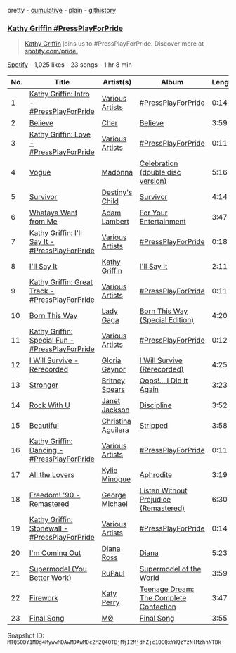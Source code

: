 pretty - [cumulative](/playlists/cumulative/37i9dQZF1DXajWk2WkW4sa.md) - [plain](/playlists/plain/37i9dQZF1DXajWk2WkW4sa) - [githistory](https://github.githistory.xyz/mackorone/spotify-playlist-archive/blob/main/playlists/plain/37i9dQZF1DXajWk2WkW4sa)

### [Kathy Griffin \#PressPlayForPride](https://open.spotify.com/playlist/37i9dQZF1DXajWk2WkW4sa)

> <a href="spotify:artist:7ahoEOUbXDm3vYTvOHWXbe">Kathy Griffin</a> joins us to \#PressPlayForPride\. Discover more at <a href="https://open.spotify.com/genre/pride">spotify.com/pride.</a>

[Spotify](https://open.spotify.com/user/spotify) - 1,025 likes - 23 songs - 1 hr 8 min

| No. | Title | Artist(s) | Album | Length |
|---|---|---|---|---|
| 1 | [Kathy Griffin: Intro \- \#PressPlayForPride](https://open.spotify.com/track/51NpP0s1nQLhoqWg49uh35) | [Various Artists](https://open.spotify.com/artist/0LyfQWJT6nXafLPZqxe9Of) | [\#PressPlayForPride](https://open.spotify.com/album/3pjz5PfLYPdrxQfHuM7nao) | 0:14 |
| 2 | [Believe](https://open.spotify.com/track/2goLsvvODILDzeeiT4dAoR) | [Cher](https://open.spotify.com/artist/72OaDtakiy6yFqkt4TsiFt) | [Believe](https://open.spotify.com/album/0jZfbz0dNfDjPSg0hYJNth) | 3:59 |
| 3 | [Kathy Griffin: Love \- \#PressPlayForPride](https://open.spotify.com/track/2him9rtohTgrRWxXS992To) | [Various Artists](https://open.spotify.com/artist/0LyfQWJT6nXafLPZqxe9Of) | [\#PressPlayForPride](https://open.spotify.com/album/3pjz5PfLYPdrxQfHuM7nao) | 0:11 |
| 4 | [Vogue](https://open.spotify.com/track/27QvYgBk0CHOVHthWnkuWt) | [Madonna](https://open.spotify.com/artist/6tbjWDEIzxoDsBA1FuhfPW) | [Celebration \(double disc version\)](https://open.spotify.com/album/43lok9zd7BW5CoYkXZs7S0) | 5:16 |
| 5 | [Survivor](https://open.spotify.com/track/2Mpj1Ul5OFPyyP4wB62Rvi) | [Destiny's Child](https://open.spotify.com/artist/1Y8cdNmUJH7yBTd9yOvr5i) | [Survivor](https://open.spotify.com/album/2HcjLD0ButtKsQYqzoyOx9) | 4:14 |
| 6 | [Whataya Want from Me](https://open.spotify.com/track/2rDwdvBma1O1eLzo29p2cr) | [Adam Lambert](https://open.spotify.com/artist/6prmLEyn4LfHlD9NnXWlf7) | [For Your Entertainment](https://open.spotify.com/album/0cUNjl7p6LYZJkKXJWzqP0) | 3:47 |
| 7 | [Kathy Griffin: I'll Say It \- \#PressPlayForPride](https://open.spotify.com/track/3jo3KIak19FyT2pnV4AljO) | [Various Artists](https://open.spotify.com/artist/0LyfQWJT6nXafLPZqxe9Of) | [\#PressPlayForPride](https://open.spotify.com/album/3pjz5PfLYPdrxQfHuM7nao) | 0:18 |
| 8 | [I'll Say It](https://open.spotify.com/track/3q4JF2Hj5Mi9OnlINvEV2P) | [Kathy Griffin](https://open.spotify.com/artist/7ahoEOUbXDm3vYTvOHWXbe) | [I'll Say It](https://open.spotify.com/album/680IBfpdyKrsBnMYq87clh) | 2:11 |
| 9 | [Kathy Griffin: Great Track \- \#PressPlayForPride](https://open.spotify.com/track/3oEGENBsi1DGRysE2ENu3S) | [Various Artists](https://open.spotify.com/artist/0LyfQWJT6nXafLPZqxe9Of) | [\#PressPlayForPride](https://open.spotify.com/album/3pjz5PfLYPdrxQfHuM7nao) | 0:11 |
| 10 | [Born This Way](https://open.spotify.com/track/6r2BECwMgEoRb5yLfp0Hca) | [Lady Gaga](https://open.spotify.com/artist/1HY2Jd0NmPuamShAr6KMms) | [Born This Way \(Special Edition\)](https://open.spotify.com/album/5maeycU97NHBgwRr2h2A4O) | 4:20 |
| 11 | [Kathy Griffin: Special Fun \- \#PressPlayForPride](https://open.spotify.com/track/3Om5CbQrsMF1UwC7dFVGA1) | [Various Artists](https://open.spotify.com/artist/0LyfQWJT6nXafLPZqxe9Of) | [\#PressPlayForPride](https://open.spotify.com/album/3pjz5PfLYPdrxQfHuM7nao) | 0:12 |
| 12 | [I Will Survive \- Rerecorded](https://open.spotify.com/track/2a1MrtxYybqFV1Ow8VJ1dW) | [Gloria Gaynor](https://open.spotify.com/artist/6V6WCgi7waF55bJmylC4H5) | [I Will Survive \(Rerecorded\)](https://open.spotify.com/album/0EvxRMIJySiL1ges38c753) | 4:25 |
| 13 | [Stronger](https://open.spotify.com/track/5QhBKPqsnX1uY9fZNaAtZg) | [Britney Spears](https://open.spotify.com/artist/26dSoYclwsYLMAKD3tpOr4) | [Oops!..\. I Did It Again](https://open.spotify.com/album/5PmgtkodFl2Om3hMXONDll) | 3:23 |
| 14 | [Rock With U](https://open.spotify.com/track/5ZHwIIszkgLcVT3CicIylm) | [Janet Jackson](https://open.spotify.com/artist/4qwGe91Bz9K2T8jXTZ815W) | [Discipline](https://open.spotify.com/album/5hDjUyxqB0g8uwn3M0g9MM) | 3:52 |
| 15 | [Beautiful](https://open.spotify.com/track/3TCauNPqFiniaYHBvEVoHG) | [Christina Aguilera](https://open.spotify.com/artist/1l7ZsJRRS8wlW3WfJfPfNS) | [Stripped](https://open.spotify.com/album/2USigX9DhGuAini71XZEEK) | 3:58 |
| 16 | [Kathy Griffin: Dancing \- \#PressPlayForPride](https://open.spotify.com/track/5hgfQZrsEuCe6mRFFq0RIu) | [Various Artists](https://open.spotify.com/artist/0LyfQWJT6nXafLPZqxe9Of) | [\#PressPlayForPride](https://open.spotify.com/album/3pjz5PfLYPdrxQfHuM7nao) | 0:11 |
| 17 | [All the Lovers](https://open.spotify.com/track/18JKvOJ3cXbGUePQWT3bLW) | [Kylie Minogue](https://open.spotify.com/artist/4RVnAU35WRWra6OZ3CbbMA) | [Aphrodite](https://open.spotify.com/album/3V5sFyVl69QrnHkZ8tcWnI) | 3:19 |
| 18 | [Freedom! '90 \- Remastered](https://open.spotify.com/track/1wZ7o1mZysv1l26ZWawVfW) | [George Michael](https://open.spotify.com/artist/19ra5tSw0tWufvUp8GotLo) | [Listen Without Prejudice \(Remastered\)](https://open.spotify.com/album/3wefJju6OeLfLCd5KJWi7o) | 6:30 |
| 19 | [Kathy Griffin: Stonewall \- \#PressPlayForPride](https://open.spotify.com/track/369yG24WTUNnTG0mLtQrko) | [Various Artists](https://open.spotify.com/artist/0LyfQWJT6nXafLPZqxe9Of) | [\#PressPlayForPride](https://open.spotify.com/album/3pjz5PfLYPdrxQfHuM7nao) | 0:14 |
| 20 | [I'm Coming Out](https://open.spotify.com/track/3SnGymj6ijE2iuUfWxLo1q) | [Diana Ross](https://open.spotify.com/artist/3MdG05syQeRYPPcClLaUGl) | [Diana](https://open.spotify.com/album/3zgDLoVcpVGfFbDZJf3uHI) | 5:23 |
| 21 | [Supermodel \(You Better Work\)](https://open.spotify.com/track/36Rpz4MZQhGknLEmTmHr8v) | [RuPaul](https://open.spotify.com/artist/2SdOKxC1sSxEyv8JYERaNe) | [Supermodel of the World](https://open.spotify.com/album/5dZF2rTcU8ZWmfk6NVI0hA) | 3:59 |
| 22 | [Firework](https://open.spotify.com/track/4lCv7b86sLynZbXhfScfm2) | [Katy Perry](https://open.spotify.com/artist/6jJ0s89eD6GaHleKKya26X) | [Teenage Dream: The Complete Confection](https://open.spotify.com/album/5BvgP623rtvlc0HDcpzquz) | 3:47 |
| 23 | [Final Song](https://open.spotify.com/track/4qqArAiTPueDxIp7cf87h7) | [MØ](https://open.spotify.com/artist/0bdfiayQAKewqEvaU6rXCv) | [Final Song](https://open.spotify.com/album/2gcqSlK5xTxcpuLZ1iik3Z) | 3:55 |

Snapshot ID: `MTQ5ODY1MDg4MywwMDAwMDAwMDc2M2Q4OTBjMjI2MjdhZjc1OGQxYWQzYzNlMzhhNTBk`

